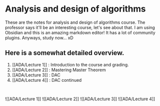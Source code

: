 # Analysis and design of algorithms
These are the notes for analysis and design of algorithms course. The professor says it'll be an interesting course, let's see about that. I am using Obsidian and this is an amazing markdown editor! It has a lot of community plugins. Anyways, study now... xD

## Here is a somewhat detailed overview.
1. [[ADA/Lecture 1]] : Introduction to the course and grading.
2. [[ADA/Lecture 2]] : Mastering Master Theorem
3. [[ADA/Lecture 3]] : DAC
4. [[ADA/Lecture 4]] : DAC continued

<br>

![[ADA/Lecture 1]]
![[ADA/Lecture 2]]
![[ADA/Lecture 3]]
![[ADA/Lecture 4]]